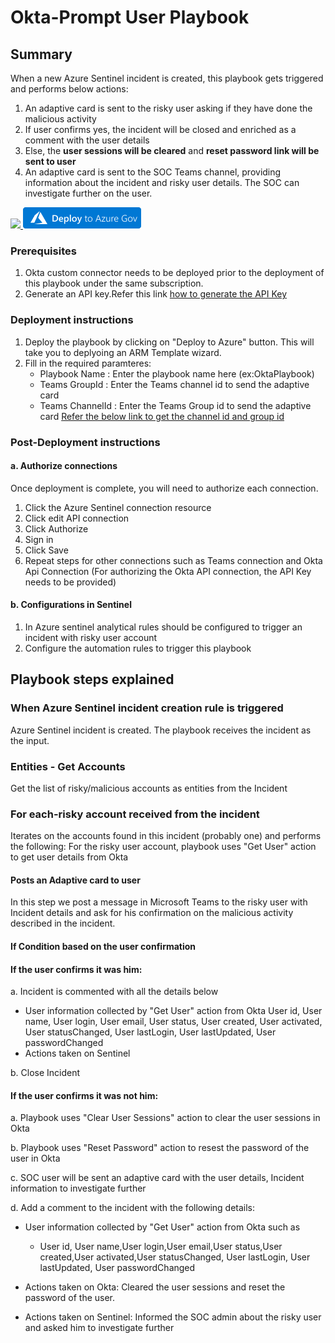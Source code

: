 # Okta-Prompt User Playbook
 ## Summary

When a new Azure Sentinel incident is created, this playbook gets triggered and performs below actions:
1. An adaptive card is sent to the risky user asking if they have done the malicious activity
2. If user confirms yes, the incident will be closed  and enriched as a comment with the user details
3. Else, the **user sessions will be cleared** and **reset password link will be sent to user** 
4. An adaptive card is sent to the SOC Teams channel, providing information about the incident and risky user details. The SOC can investigate further on the user.


<a href="https://portal.azure.com/#create/Microsoft.Template/uri/https://raw.githubusercontent.com/Azure/Azure-Sentinel/SOAR-connectors-Private-Preview/Playbooks/Okta/OktaPlaybooks/Okta-PromptUser/azuredeploy.json" target="_blank">
    <img src="https://aka.ms/deploytoazurebutton"/>
</a>

<a href="https://portal.azure.us/#create/Microsoft.Template/uri/https://raw.githubusercontent.com/Azure/Azure-Sentinel/SOAR-connectors-Private-Preview/Playbooks/Okta/OktaPlaybooks/Okta-PromptUser/azuredeploy.json" target="_blank">
   <img src="https://raw.githubusercontent.com/Azure/azure-quickstart-templates/master/1-CONTRIBUTION-GUIDE/images/deploytoazuregov.png"/>    
</a>

### Prerequisites 
1. Okta custom connector needs to be deployed prior to the deployment of this playbook under the same subscription.
2. Generate an API key.Refer this link [ how to generate the API Key](https://developer.okta.com/docs/guides/create-an-api-token/overview/)

### Deployment instructions 
1. Deploy the playbook by clicking on "Deploy to Azure" button. This will take you to deplyoing an ARM Template wizard.
2. Fill in the required paramteres:
    * Playbook Name : Enter the playbook name here (ex:OktaPlaybook)
    * Teams GroupId : Enter the Teams channel id to send the adaptive card
    * Teams ChannelId : Enter the Teams Group id to send the adaptive card
     [Refer the below link to get the channel id and group id](https://docs.microsoft.com/en-us/powershell/module/teams/get-teamchannel?view=teams-ps)

### Post-Deployment instructions 
#### a. Authorize connections
Once deployment is complete, you will need to authorize each connection.
1.	Click the Azure Sentinel connection resource
2.	Click edit API connection
3.	Click Authorize
4.	Sign in
5.	Click Save
6.	Repeat steps for other connections such as Teams connection and Okta Api  Connection (For authorizing the Okta API connection, the API Key needs to be provided)
#### b. Configurations in Sentinel
1. In Azure sentinel analytical rules should be configured to trigger an incident with risky user account 
2. Configure the automation rules to trigger this playbook

## Playbook steps explained
### When Azure Sentinel incident creation rule is triggered

Azure Sentinel incident is created. The playbook receives the incident as the input.
### Entities - Get Accounts

Get the list of risky/malicious accounts as entities from the Incident
### For each-risky account received from the incident
Iterates on the accounts found in this incident (probably one) and performs the following:
For the risky user account, playbook uses "Get User" action to get user details from Okta
#### Posts an Adaptive card to  user 
In this step we post a message in Microsoft Teams to the risky user with Incident details and ask for his confirmation on the malicious activity described in the incident.
#### If Condition based on the user confirmation
#### If the user confirms it was him:
  a. Incident is commented with all the  details below
   * User information collected by "Get User" action from Okta
     User id, User name, User login, User email, User status, User created, User activated, User statusChanged, User lastLogin, User lastUpdated, User passwordChanged
   * Actions taken on Sentinel 

  b. Close Incident
#### If the user confirms it was not him:
  a. Playbook uses "Clear User Sessions" action to clear the user sessions in Okta

  b. Playbook uses "Reset Password" action to resest the password of the user in Okta


  c. SOC user will be sent an adaptive card with the user details, Incident information to investigate further

  d. Add a comment to the incident with the following details:
  
  * User information collected by "Get User" action from Okta such as
     * User id, User name,User login,User email,User status,User created,User activated,User statusChanged, User lastLogin, User lastUpdated, User passwordChanged  

  * Actions taken on Okta: Cleared the user sessions and reset the password of the user.

  * Actions taken on Sentinel: Informed the SOC admin about the risky user and asked him to investigate further

